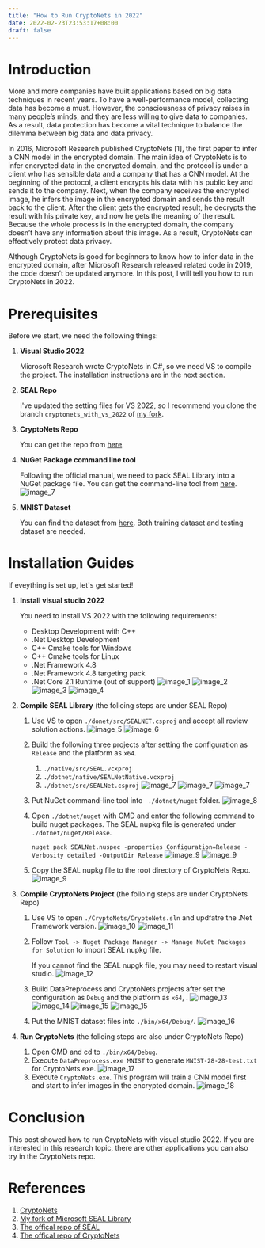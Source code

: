 ```yaml
---
title: "How to Run CryptoNets in 2022"
date: 2022-02-23T23:53:17+08:00
draft: false
---
```


# Introduction
More and more companies have built applications based on big data techniques in recent years. To have a well-performance model, collecting data has become a must. However, the consciousness of privacy raises in many people’s minds, and they are less willing to give data to companies. As a result, data protection has become a vital technique to balance the dilemma between big data and data privacy.

In 2016, Microsoft Research published CryptoNets [1], the first paper to infer a CNN model in the encrypted domain. The main idea of CryptoNets is to infer encrypted data in the encrypted domain, and the protocol is under a client who has sensible data and a company that has a CNN model. At the beginning of the protocol, a client encrypts his data with his public key and sends it to the company. Next, when the company receives the encrypted image, he infers the image in the encrypted domain and sends the result back to the client. After the client gets the encrypted result, he decrypts the result with his private key, and now he gets the meaning of the result. Because the whole process is in the encrypted domain, the company doesn’t have any information about this image. As a result, CryptoNets can effectively protect data privacy.

Although CryptoNets is good for beginners to know how to infer data in the encrypted domain, after Microsoft Research released related code in 2019, the code doesn’t be updated anymore. In this post, I will tell you how to run CryptoNets in 2022.

# Prerequisites
Before we start, we need the following things:
1. **Visual Studio 2022**

	Microsoft Research wrote CryptoNets in C#, so we need VS to compile the project. The installation instructions are in the next section.
	
2. **SEAL Repo**

	I've updated the setting files for VS 2022, so I recommend you clone the branch ```cryptonets_with_vs_2022``` of [my fork](https://github.com/whcjimmy/SEAL/tree/cryptonets_with_vs_2022).
	
3. **CryptoNets Repo**
	
	You can get the repo from [here](https://github.com/microsoft/CryptoNets).
	
4. **NuGet Package command line tool**
	
	Following the official manual, we need to pack SEAL Library into a NuGet package file. You can get the command-line tool from [here](https://docs.microsoft.com/en-us/nuget/install-nuget-client-tools).
	![image_7](/images/how-to-run-cryptonets-in-2022/2022-02-24-150732.png)


5. **MNIST Dataset**

	You can find the dataset from [here](http://yann.lecun.com/exdb/mnist/). Both training dataset and testing dataset are needed.


# Installation Guides
If eveything is set up, let's get started!
1.	**Install visual studio 2022**

	You need to install VS 2022 with the following requirements:
	
	* Desktop Development with C++
	* .Net Desktop Development
	* C++ Cmake tools for Windows
	* C++ Cmake tools for Linux
	* .Net Framework 4.8
	* .Net Framework 4.8 targeting pack
	* .Net Core 2.1 Runtime (out of support)
![image_1](/images/how-to-run-cryptonets-in-2022/2022-02-24-162559.png)
![image_2](/images/how-to-run-cryptonets-in-2022/2022-02-24-162613.png)
![image_3](/images/how-to-run-cryptonets-in-2022/2022-02-24-162626.png)
![image_4](/images/how-to-run-cryptonets-in-2022/2022-02-24-162646.png)

2.	**Compile SEAL Library** (the folloing steps are under  SEAL Repo)
	1.	Use VS to open  ```./donet/src/SEALNET.csproj``` and accept all review solution actions.
		![image_5](/images/how-to-run-cryptonets-in-2022/2022-02-21-202909.png)
		![image_6](/images/how-to-run-cryptonets-in-2022/2022-02-21-202939.png)
	
	2. Build the following three projects after setting the configuration as ```Release``` and the platform as ```x64```.
		1. ```./native/src/SEAL.vcxproj```
		2. ```./dotnet/native/SEALNetNative.vcxproj``` 
		3. ```./dotnet/src/SEALNet.csproj```
	![image_7](/images/how-to-run-cryptonets-in-2022/2022-02-24-111353.png)
	![image_7](/images/how-to-run-cryptonets-in-2022/2022-02-21-203125.png)
	![image_7](/images/how-to-run-cryptonets-in-2022/2022-02-24-111444.png)

	3. Put NuGet command-line tool into ``` ./dotnet/nuget```  folder.
		![image_8](/images/how-to-run-cryptonets-in-2022/2022-02-24-111723.png)

	4. Open ```./dotnet/nuget``` with CMD and enter the following command to build nuget packages. The SEAL nupkg file is generated under ```./dotnet/nuget/Release```.

		```nuget pack SEALNet.nuspec -properties Configuration=Release -Verbosity detailed -OutputDir Release```
	     ![image_9](/images/how-to-run-cryptonets-in-2022/2022-02-24-111619.png)
		 ![image_9](/images/how-to-run-cryptonets-in-2022/2022-02-24-111704.png)

	5. Copy the SEAL nupkg file to the root directory of CryptoNets Repo.
	![image_9](/images/how-to-run-cryptonets-in-2022/2022-02-24-111814.png)


3. **Compile CryptoNets Project** (the folloing steps are under CryptoNets Repo)
   1. Use VS to open  ```./CryptoNets/CryptoNets.sln``` and updfatre the .Net Framework version.
	![image_10](/images/how-to-run-cryptonets-in-2022/2022-02-21-203947.png)
	![image_11](/images/how-to-run-cryptonets-in-2022/2022-02-21-204004.png)
	
   2. Follow  ```Tool -> Nuget Package Manager -> Manage NuGet Packages for Solution```  to import SEAL nupkg file.

		If you cannot find the SEAL nupgk file, you may need to restart visual studio.
		![image_12](/images/how-to-run-cryptonets-in-2022/2022-02-21-205028.png)
	
   3. Build DataPreprocess and CryptoNets projects after set the configuration as ```Debug``` and the platform as ```x64```, .
	![image_13](/images/how-to-run-cryptonets-in-2022/2022-02-21-205224.png)
	![image_14](/images/how-to-run-cryptonets-in-2022/2022-02-21-205241.png)
	![image_15](/images/how-to-run-cryptonets-in-2022/2022-02-21-204047.png)
	![image_15](/images/how-to-run-cryptonets-in-2022/2022-02-24-153204.png)
	
   5. Put the MNIST dataset files into ```./bin/x64/Debug/```.
	![image_16](/images/how-to-run-cryptonets-in-2022/2022-02-21-205913.png)
	
4. **Run CryptoNets** (the folloing steps are also under CryptoNets Repo)
   1. Open CMD and cd to ```./bin/x64/Debug```.
   2. Execute ```DataPreprocess.exe MNIST``` to generate ```MNIST-28-28-test.txt``` for CryptoNets.exe.
	![image_17](/images/how-to-run-cryptonets-in-2022/2022-02-21-210014.png)
   3. Execute ```CryptoNets.exe```. This program will train a CNN model first and start to infer images in the encrypted domain. 
	![image_18](/images/how-to-run-cryptonets-in-2022/2022-02-21-210425.png)


# Conclusion
This post showed how to run CryptoNets with visual studio 2022. If you are interested in this research topic, there are other applications you can also try in the CryptoNets repo.

# References
1. [CryptoNets](https://proceedings.mlr.press/v48/gilad-bachrach16.html)
2. [My fork of Microsoft SEAL Library](https://github.com/whcjimmy/SEAL/tree/CryptoNets_with_vs_2022)
3. [The offical repo of SEAL](https://github.com/microsoft/SEAL)
4. [The offical repo of CryptoNets](https://github.com/microsoft/CryptoNets)
